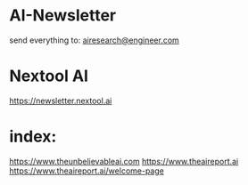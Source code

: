 # AI-Newsletter
send everything to: airesearch@engineer.com

# Nextool AI
https://newsletter.nextool.ai

# index:
https://www.theunbelievableai.com
https://www.theaireport.ai https://www.theaireport.ai/welcome-page

